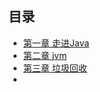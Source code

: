 ## 目录

- [第一章 走进Java](https://github.com/wangwangla/qiuzhao/blob/master/jvm/%E6%B7%B1%E5%85%A5%E7%90%86%E8%A7%A3java%E8%99%9A%E6%8B%9F%E6%9C%BA/%E7%AC%AC%E4%B8%80%E7%AB%A0%20%E6%A6%82%E8%BF%B0/jvm%E6%A6%82%E8%BF%B0.md)
- [第二章 jvm]()
- [第三章 垃圾回收]()
- []()

